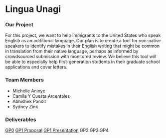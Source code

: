 # Lingua Unagi

### Our Project

For this project, we want to help immigrants to the United States who speak English as an additional language. Our plan is to create a tool for non-native speakers to identify mistakes in their English writing that might be common in translation from their native language, perhaps as informed by crowdsourced submission with monitored review. We believe this tool will be able to especially help first-generation students in their graduate school applications and cover letters.

### Team Members
- Michelle Aninye
- Camila Y Cuesta Arcentales
- Abhishek Pandit
- Sydney Zink

### Deliverables
[GP0](https://maninye.github.io/lingua)   [GP1 Proposal](https://drive.google.com/open?id=1rPW4vTr3eeZmGs4GRYjYHxumk4kDQsvQ) [GP1 Presentation](https://docs.google.com/presentation/d/e/2PACX-1vSH__zUWJyR8WcQHPqdI8qXgLJuKHhflGzwy6icoVUTkcG93v6JzGcI3GN18yZMF6Sxy1ZZh0gPtpZ6/pub?start=false&loop=false&delayms=3000)  GP2   GP3   GP4
